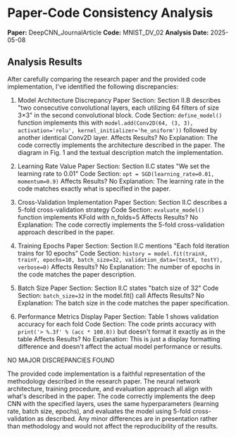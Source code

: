# Paper-Code Consistency Analysis

**Paper:** DeepCNN_JournalArticle
**Code:** MNIST_DV_02
**Analysis Date:** 2025-05-08

## Analysis Results

After carefully comparing the research paper and the provided code implementation, I've identified the following discrepancies:

1. Model Architecture Discrepancy
   Paper Section: Section II.B describes "two consecutive convolutional layers, each utilizing 64 filters of size 3×3" in the second convolutional block.
   Code Section: `define_model()` function implements this with `model.add(Conv2D(64, (3, 3), activation='relu', kernel_initializer='he_uniform'))` followed by another identical Conv2D layer.
   Affects Results? No
   Explanation: The code correctly implements the architecture described in the paper. The diagram in Fig. 1 and the textual description match the implementation.

2. Learning Rate Value
   Paper Section: Section II.C states "We set the learning rate to 0.01"
   Code Section: `opt = SGD(learning_rate=0.01, momentum=0.9)`
   Affects Results? No
   Explanation: The learning rate in the code matches exactly what is specified in the paper.

3. Cross-Validation Implementation
   Paper Section: Section II.C describes a 5-fold cross-validation strategy
   Code Section: `evaluate_model()` function implements KFold with n_folds=5
   Affects Results? No
   Explanation: The code correctly implements the 5-fold cross-validation approach described in the paper.

4. Training Epochs
   Paper Section: Section II.C mentions "Each fold iteration trains for 10 epochs"
   Code Section: `history = model.fit(trainX, trainY, epochs=10, batch_size=32, validation_data=(testX, testY), verbose=0)`
   Affects Results? No
   Explanation: The number of epochs in the code matches the paper description.

5. Batch Size
   Paper Section: Section II.C states "batch size of 32"
   Code Section: `batch_size=32` in the model.fit() call
   Affects Results? No
   Explanation: The batch size in the code matches the paper specification.

6. Performance Metrics Display
   Paper Section: Table 1 shows validation accuracy for each fold
   Code Section: The code prints accuracy with `print('> %.3f' % (acc * 100.0))` but doesn't format it exactly as in the table
   Affects Results? No
   Explanation: This is just a display formatting difference and doesn't affect the actual model performance or results.

NO MAJOR DISCREPANCIES FOUND

The provided code implementation is a faithful representation of the methodology described in the research paper. The neural network architecture, training procedure, and evaluation approach all align with what's described in the paper. The code correctly implements the deep CNN with the specified layers, uses the same hyperparameters (learning rate, batch size, epochs), and evaluates the model using 5-fold cross-validation as described. Any minor differences are in presentation rather than methodology and would not affect the reproducibility of the results.